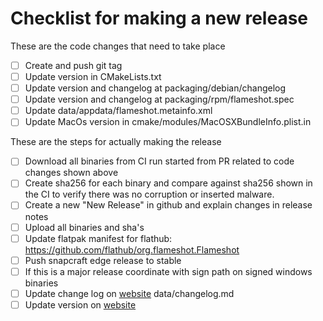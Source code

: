 # Checklist for making a new release

These are the code changes that need to take place
- [ ] Create and push git tag
- [ ] Update version in CMakeLists.txt
- [ ] Update version and changelog at packaging/debian/changelog
- [ ] Update version and changelog at packaging/rpm/flameshot.spec
- [ ] Update data/appdata/flameshot.metainfo.xml
- [ ] Update MacOs version in cmake/modules/MacOSXBundleInfo.plist.in 

These are the steps for actually making the release
- [ ] Download all binaries from CI run started from PR related to code changes shown above
- [ ] Create sha256 for each binary and compare against sha256 shown in the CI to verify there was no corruption or inserted malware.
- [ ] Create a new "New Release" in github and explain changes in release notes
- [ ] Upload all binaries and sha's
- [ ] Update flatpak manifest for flathub: https://github.com/flathub/org.flameshot.Flameshot
- [ ] Push snapcraft edge release to stable
- [ ] If this is a major release coordinate with sign path on signed windows binaries
- [ ] Update change log on [website](https://github.com/flameshot-org/flameshot-org.github.io/) data/changelog.md
- [ ] Update version on [website](https://github.com/flameshot-org/flameshot-org.github.io/blob/master/_coverpage.md)
